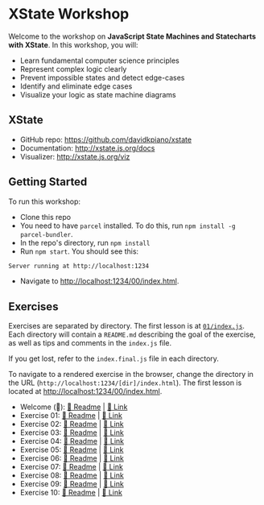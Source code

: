 # XState Workshop

Welcome to the workshop on **JavaScript State Machines and Statecharts with XState**. In this workshop, you will:

- Learn fundamental computer science principles
- Represent complex logic clearly
- Prevent impossible states and detect edge-cases
- Identify and eliminate edge cases
- Visualize your logic as state machine diagrams

## XState

- GitHub repo: https://github.com/davidkpiano/xstate
- Documentation: http://xstate.js.org/docs
- Visualizer: http://xstate.js.org/viz

## Getting Started

To run this workshop:

- Clone this repo
- You need to have `parcel` installed. To do this, run `npm install -g parcel-bundler`.
- In the repo's directory, run `npm install`
- Run `npm start`. You should see this:

```bash
Server running at http://localhost:1234
```

- Navigate to [http://localhost:1234/00/index.html](http://localhost:1234/00/index.html).

## Exercises

Exercises are separated by directory. The first lesson is at [`01/index.js`](./01/index.js). Each directory will contain a `README.md` describing the goal of the exercise, as well as tips and comments in the `index.js` file.

If you get lost, refer to the `index.final.js` file in each directory.

To navigate to a rendered exercise in the browser, change the directory in the URL (`http://localhost:1234/[dir]/index.html`). The first lesson is located at [http://localhost:1234/00/index.html](http://localhost:1234/01/index.html).

- Welcome (📝): [📄 Readme](./src/00/README.md) | [🔗 Link](http://localhost:1234/00/index.html)
- Exercise 01: [📄 Readme](./src/01/README.md) | [🔗 Link](http://localhost:1234/01/index.html)
- Exercise 02: [📄 Readme](./src/02/README.md) | [🔗 Link](http://localhost:1234/02/index.html)
- Exercise 03: [📄 Readme](./src/03/README.md) | [🔗 Link](http://localhost:1234/03/index.html)
- Exercise 04: [📄 Readme](./src/04/README.md) | [🔗 Link](http://localhost:1234/04/index.html)
- Exercise 05: [📄 Readme](./src/05/README.md) | [🔗 Link](http://localhost:1234/05/index.html)
- Exercise 06: [📄 Readme](./src/06/README.md) | [🔗 Link](http://localhost:1234/06/index.html)
- Exercise 07: [📄 Readme](./src/07/README.md) | [🔗 Link](http://localhost:1234/07/index.html)
- Exercise 08: [📄 Readme](./src/08/README.md) | [🔗 Link](http://localhost:1234/08/index.html)
- Exercise 09: [📄 Readme](./src/09/README.md) | [🔗 Link](http://localhost:1234/09/index.html)
- Exercise 10: [📄 Readme](./src/10/README.md) | [🔗 Link](http://localhost:1234/10/index.html)
